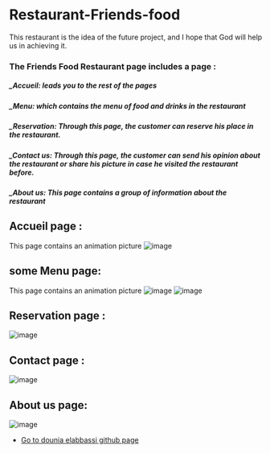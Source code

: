 # Restaurant-Friends-food
This restaurant is the idea of the future project, and I hope that God will help us in achieving it.
### The Friends Food Restaurant page includes a page  :
#####  _Accueil: leads you to the rest of the pages
##### _Menu: which contains the menu of food and drinks in the restaurant
##### _Reservation: Through this page, the customer can reserve his place in the restaurant.
##### _Contact us: Through this page, the customer can send his opinion about the restaurant or share his picture in case he visited the restaurant before.
##### _About us: This page contains a group of information about the restaurant
## Accueil page :
This page contains an animation picture
![image](https://user-images.githubusercontent.com/71852847/96617532-aa688580-12fb-11eb-99c4-aa2fa52c7f77.png)
## some Menu page:
This page contains an animation picture
![image](https://user-images.githubusercontent.com/71852847/96621150-2ebd0780-1300-11eb-807c-ec5b28739493.png)
![image](https://user-images.githubusercontent.com/71852847/96619533-3380bc00-12fe-11eb-820f-f18794e37337.png)
## Reservation page :
![image](https://user-images.githubusercontent.com/71852847/96620333-37610e00-12ff-11eb-9166-246d5a61b7be.png)
## Contact page :
![image](https://user-images.githubusercontent.com/71852847/96620561-81e28a80-12ff-11eb-8a5a-13bda58cf806.png)
## About us page:
![image](https://user-images.githubusercontent.com/71852847/96620800-d128bb00-12ff-11eb-9512-b15fceb2503a.png)





* [Go to dounia elabbassi github page ](https://github.com/douniaelabbassi-dounia)
